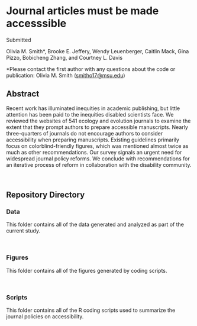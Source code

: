 # Journal articles must be made accesssible
Submitted

Olivia M. Smith*, Brooke E. Jeffery, Wendy Leuenberger, Caitlin Mack, Gina Pizzo, Bobicheng Zhang, and Courtney L. Davis

*Please contact the first author with any questions about the code or publication: Olivia M. Smith (smitho17@msu.edu)

## Abstract
Recent work has illuminated inequities in academic publishing, but little attention has been paid to the inequities disabled scientists face. We reviewed the websites of 541 ecology and evolution journals to examine the extent that they prompt authors to prepare accessible manuscripts. Nearly three-quarters of journals do not encourage authors to consider accessibility when preparing manuscripts. Existing guidelines primarily focus on colorblind-friendly figures, which was mentioned almost twice as much as other recommendations. Our survey signals an urgent need for widespread journal policy reforms. We conclude with recommendations for an iterative process of reform in collaboration with the disability community. 

&nbsp; 

## Repository Directory
### Data
This folder contains all of the data generated and analyzed as part of the current study.

&nbsp; 

### Figures
This folder contains all of the figures generated by coding scripts.

&nbsp; 

### Scripts
This folder contains all of the R coding scripts used to summarize the journal policies on accessibility.
